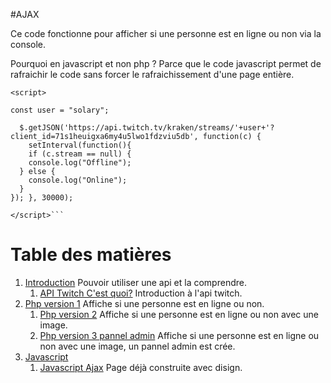 #AJAX

Ce code fonctionne pour afficher si une personne est en ligne ou non via la console.    

Pourquoi en javascript et non php ? Parce que le code javascript permet de rafraichir le code sans forcer le rafraichissement d'une page entière.   


```
<script>

const user = "solary";

  $.getJSON('https://api.twitch.tv/kraken/streams/'+user+'?client_id=71s1heuigxa6my4u5lwo1fdzviu5db', function(c) {
    setInterval(function(){
    if (c.stream == null) {
    console.log("Offline");
  } else {
    console.log("Online");
  }
}); }, 30000);

</script>```

```
# Table des matières

1. [Introduction](#Introduction) Pouvoir utiliser une api et la comprendre.
    1. [API Twitch C'est quoi?](./API) Introduction à l'api twitch.
2. [Php version 1](./v1) Affiche si une personne est en ligne ou non.
    1. [Php version 2](./v2) Affiche si une personne est en ligne ou non avec une image.
    2. [Php version 3 pannel admin](./v3%20admin) Affiche si une personne est en ligne ou non avec une image, un pannel admin est crée.
3. [Javascript](./javascript)
    1. [Javascript Ajax](./javascript/v1) Page déjà construite avec disign.